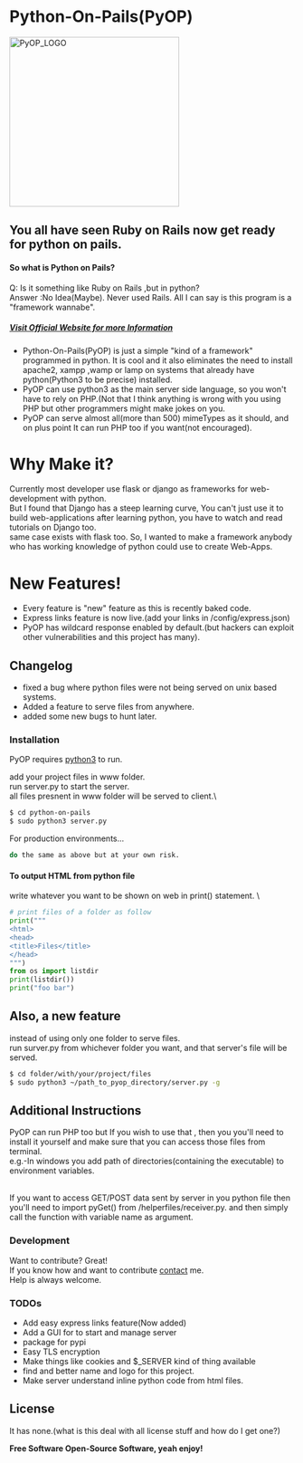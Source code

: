# Python-On-Pails(PyOP)
<img src="https://tg21.github.io/img/pyop.png" alt="PyOP_LOGO" width="300px"><br>
## You all have seen Ruby on Rails now get ready for python on pails.
#### So what is Python on Pails?
Q: Is it something like Ruby on Rails ,but in python?\
Answer :No Idea(Maybe). Never used Rails. All I can say is this program is a "framework wannabe".

##### [Visit Official Website for more Information](https://tg21.github.io)
- Python-On-Pails(PyOP) is just a simple "kind of a framework" programmed in python. It is cool and it also  eliminates the need to install apache2, xampp ,wamp or lamp on systems that already have python(Python3 to be precise) installed.
- PyOP can use python3 as the main server side language, so you won't have to rely on PHP.(Not that I think anything is wrong with you using PHP but other programmers might make jokes on you.
- PyOP can serve almost all(more than 500) mimeTypes as it should, and on plus point It can run PHP too if you want(not encouraged).

# Why Make it?
Currently most developer use flask or django as frameworks for web-development with python.\
But I found that Django has a steep learning curve, You can't just use it to build web-applications after learning python, you have to watch and read tutorials on Django too.\
same case exists with flask too. So, I wanted to make a framework anybody who has working knowledge of python could use to create Web-Apps.

# New Features!

  - Every feature is "new" feature as this is recently baked code.
  - Express links feature is now live.(add your links in /config/express.json)
  - PyOP has wildcard response enabled by default.(but hackers can exploit other vulnerabilities and this project has many).

## Changelog
- fixed a bug where python files were not being served on unix based systems.
- Added a feature to serve files from anywhere.
- added some new bugs to hunt later.

### Installation
PyOP requires [python3](https://www.python.org/) to run.

add your project files in www folder.\
run server.py to start the server.\
all files presnent in www folder will be served to client.\


```sh
$ cd python-on-pails
$ sudo python3 server.py
```

For production environments...

```sh
do the same as above but at your own risk.
```

#### To output HTML from python file
write whatever you want to be shown on web in print() statement. \
``` python
# print files of a folder as follow
print("""
<html>
<head>
<title>Files</title>
</head>
""")
from os import listdir
print(listdir())
print("foo bar")
```

## Also, a new feature
instead of using only one folder to serve files.\
run surver.py from whichever folder you want, and that server's file will be served.
```sh
$ cd folder/with/your/project/files
$ sudo python3 ~/path_to_pyop_directory/server.py -g
```

## Additional Instructions
PyOP can run PHP too but If you wish to use that , then you you'll need to install it yourself and make sure that you can access those files from terminal.\
e.g.-In windows you add path of directories(containing the executable) to environment variables.

 \
 If you want to access GET/POST data sent by server in you python file then you'll need to import pyGet() from /helperfiles/receiver.py. and then simply call the function with variable name as argument.





### Development

Want to contribute? Great! \
If you know how and want to contribute [contact](https://tg21.github.io/about.html) me.\
Help is always welcome.

### TODOs

 - Add easy express links feature(Now added)
 - Add a GUI for to start and manage server
 - package for pypi
 - Easy TLS encryption
 - Make things like cookies and $_SERVER kind of thing available
 - find and better name and logo for this project.
 - Make server understand inline python code from html files.

License
----

It has none.(what is this deal with all license stuff and how do I get one?)


**Free Software Open-Source Software, yeah enjoy!**
